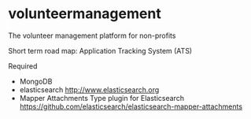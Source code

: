 volunteermanagement
===================

The volunteer management platform for non-profits

Short term road map:
Application Tracking System (ATS)

Required
- MongoDB
- elasticsearch http://www.elasticsearch.org
- Mapper Attachments Type plugin for Elasticsearch https://github.com/elasticsearch/elasticsearch-mapper-attachments